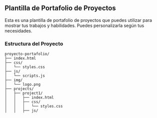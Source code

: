 ## Plantilla de Portafolio de Proyectos
Esta es una plantilla de portafolio de proyectos que puedes utilizar para mostrar tus trabajos y habilidades. Puedes personalizarla según tus necesidades.
### Estructura del Proyecto
```
proyecto-portafolio/
├── index.html  
├── css/
│   └── styles.css
├── js/
│   └── scripts.js
├── img/
│   └── logo.png
├── projects/
│   ├── project1/
│   │   ├── index.html
│   │   ├── css/
│   │   │   └── styles.css
│   │   ├── js/